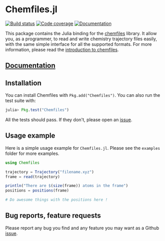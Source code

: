 # Chemfiles.jl

[![Build status](https://github.com/chemfiles/Chemfiles.jl/actions/workflows/tests.yml/badge.svg)](https://github.com/chemfiles/Chemfiles.jl/actions/workflows/tests.yml)
[![Code coverage](https://codecov.io/github/chemfiles/Chemfiles.jl/coverage.svg?branch=master)](https://codecov.io/github/chemfiles/Chemfiles.jl?branch=master)
[![Documentation](https://img.shields.io/badge/docs-latest-brightgreen.svg)](http://chemfiles.org/Chemfiles.jl/)

This package contains the Julia binding for the [chemfiles] library. It allow
you, as a programmer, to read and write chemistry trajectory files easily, with
the same simple interface for all the supported formats. For more information,
please read the [introduction to chemfiles][docs_intro].

[chemfiles]: https://github.com/chemfiles/chemfiles
[docs_intro]: http://chemfiles.org/chemfiles/latest/overview.html

## [Documentation](http://chemfiles.github.io/Chemfiles.jl/)

## Installation

You can install Chemfiles with `Pkg.add("Chemfiles")`. You can also run the test
suite with:

```julia
julia> Pkg.test("Chemfiles")
```

All the tests should pass. If they don't, please open an [issue].

## Usage example

Here is a simple usage example for `Chemfiles.jl`. Please see the `examples`
folder for more examples.

```julia
using Chemfiles

trajectory = Trajectory("filename.xyz")
frame = read(trajectory)

println("There are $(size(frame)) atoms in the frame")
positions = positions(frame)

# Do awesome things with the positions here !
```

## Bug reports, feature requests

Please report any bug you find and any feature you may want as a Github [issue].

[issue]: https://github.com/chemfiles/Chemfiles.jl/issues/new
